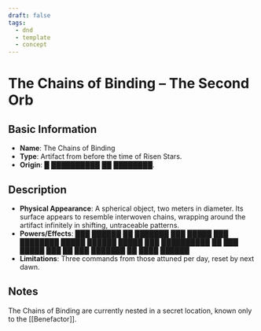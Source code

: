 ```yaml
---
draft: false
tags:
  - dnd
  - template
  - concept
---
```

# The Chains of Binding – The Second Orb

## Basic Information
- **Name**: The Chains of Binding
- **Type**: Artifact from before the time of Risen Stars.
- **Origin**: █ ██████████ ██ ████████.

## Description
- **Physical Appearance**: A spherical object, two meters in diameter. Its surface appears to resemble interwoven chains, wrapping around the artifact infinitely in shifting, untraceable patterns.
- **Powers/Effects**: ███ ██████ ██ ███████ ███ █████ ███ ████████ █████ ██████ █████ ███ ██████████ ██ ███ █████ ███ ██ ███ ███████ ██ ████ ██████ 
- **Limitations**: Three commands from those attuned per day, reset by next dawn.

## Notes
The Chains of Binding are currently nested in a secret location, known only to the [[Benefactor]]. 